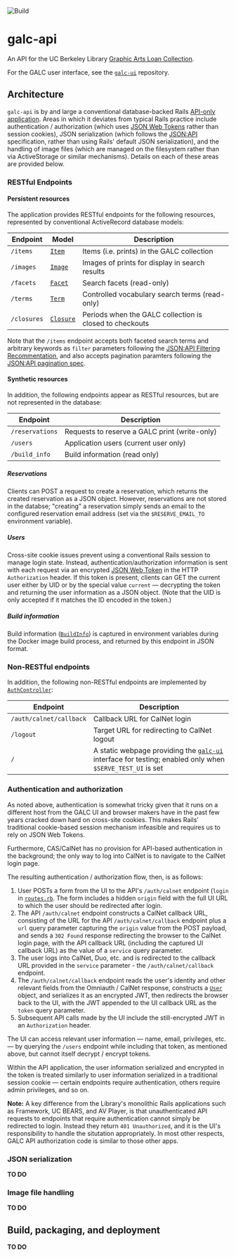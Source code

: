 ![Build](https://github.com/BerkeleyLibrary/galc-api/actions/workflows/build.yml/badge.svg)

# galc-api

An API for the UC Berkeley Library [Graphic Arts Loan
Collection](https://www.lib.berkeley.edu/visit/morrison/galc).

For the GALC user interface, see the [`galc-ui`](/BerkeleyLibrary/galc-ui)
repository.

## Architecture

`galc-api` is by and large a conventional database-backed Rails
[API-only application](https://guides.rubyonrails.org/api_app.html).
Areas in which it deviates from typical Rails practice include
authentication / authorization (which uses [JSON Web Tokens](https://jwt.io)
rather than session cookies), JSON serialization (which follows the
[JSON:API](https://jsonapi.org/) specification, rather than using Rails'
default JSON serialization), and the handling of image files (which are
managed on the filesystem rather than via ActiveStorage or similar
mechanisms). Details on each of these areas are provided below.

### RESTful Endpoints

#### Persistent resources

The application provides RESTful endpoints for the following resources,
represented by conventional ActiveRecord database models:

| Endpoint    | Model                              | Description                                             |
|-------------|------------------------------------|---------------------------------------------------------|
| `/items`    | [`Item`](app/models/Item.rb)       | Items (i.e. prints) in the GALC collection              |
| `/images`   | [`Image`](app/models/Image.rb)     | Images of prints for display in search results          |
| `/facets`   | [`Facet`](app/models/Facet.rb)     | Search facets (read-only)                               |
| `/terms`    | [`Term`](app/models/Term.rb)       | Controlled vocabulary search terms (read-only)          |
| `/closures` | [`Closure`](app/models/Closure.rb) | Periods when the GALC collection is closed to checkouts |

Note that the `/items` endpoint accepts both faceted search terms
and arbitrary keywords as `filter` parameters following the [JSON:API
Filtering Recommentation](https://jsonapi.org/recommendations/#filtering),
and also accepts pagination paramters following the [JSON:API pagination
spec](https://jsonapi.org/format/#fetching-pagination).

#### Synthetic resources

In addition, the following endpoints appear as RESTful resources, but
are not represented in the database:

| Endpoint        | Description                                   |
|-----------------|-----------------------------------------------|
| `/reservations` | Requests to reserve a GALC print (write-only) |
| `/users`        | Application users (current user only)         |
| `/build_info`   | Build information (read only)                 |

##### Reservations

Clients can POST a request to create a reservation,
which returns the created reservation as a JSON object. However,
reservations are not stored in the databse; "creating" a reservation
simply sends an email to the configured reservation email address
(set via the `$RESERVE_EMAIL_TO` environment variable).

##### Users

Cross-site cookie issues prevent using a conventional Rails
session to manage login state. Instead, authentication/authorization
information is sent with each request via an encrypted
[JSON Web Token](https://jwt.io) in the HTTP `Authorization` header.
If this token is present, clients can GET the current user either by
UID or by the special value `current` — decrypting the token and
returning the user information as a JSON object. (Note that the UID
is only accepted if it matches the ID encoded in the token.)

##### Build information

Build information ([`BuildInfo`](app/lib/build_info.rb)) is captured in
environment variables during the Docker image build process, and returned
by this endpoint in JSON format.

### Non-RESTful endpoints

In addition, the following non-RESTful endpoints are implemented by
[`AuthController`](app/controllers/auth_controller.rb):

| Endpoint                | Description                                                                                                                           |
|-------------------------|---------------------------------------------------------------------------------------------------------------------------------------| 
| `/auth/calnet/callback` | Callback URL for CalNet login                                                                                                         |                                                             | 
| `/logout`               | Target URL for redirecting to CalNet logout                                                                                           |
| `/`                     | A static webpage providing the [`galc-ui`](/BerkeleyLibrary/galc-ui) interface for testing; enabled only when `$SERVE_TEST_UI` is set |

### Authentication and authorization

As noted above, authentication is somewhat tricky given that it runs
on a different host from the GALC UI and browser makers have in the
past few years cracked down hard on cross-site cookies. This makes
Rails' traditional cookie-based session mechanism infeasible and
requires us to rely on JSON Web Tokens.

Furthermore, CAS/CalNet has no provision for API-based authentication
in the background; the only way to log into CalNet is to navigate to
the CalNet login page.

The resulting authentication / authorization flow, then, is as follows:

1. User POSTs a form from the UI to the API's `/auth/calnet` endpoint
   (`login` in [`routes.rb`](config/routes.rb). The form includes a hidden
   `origin` field with the full UI URL to which the user should be
   redirected after login.
2. The API `/auth/calnet` endpoint constructs a CalNet callback URL, consisting
   of the URL for the API `/auth/calnet/callback` endpoint plus a `url` query
   parameter capturing the `origin` value from the POST payload, and sends
   a `302 Found` response redirecting the browser to the CalNet login page,
   with the API callback URL (including the captured UI callback URL) as
   the value of a `service` query parameter.
3. The user logs into CalNet, Duo, etc. and is redirected to the callback URL
   provided in the `service` parameter - the `/auth/calnet/callback` endpoint.
4. The `/auth/calnet/callback` endpoint reads the user's identity and other
   relevant fields from the Omniauth / CalNet response, constructs a
   [`User`](app/models/user.rb) object, and serializes it as an encrypted JWT,
   then redirects the browser back to the UI, with the JWT appended to the
   UI callback URL as the `token` query parameter.
5. Subsequent API calls made by the UI include the still-encrypted JWT in an
   `Authorization` header.

The UI can access relevant user information — name, email, privileges, etc. — 
by querying the `/users` endpoint while including that token, as mentioned above, 
but cannot itself decrypt / encrypt tokens.

Within the API application, the user information serialized and encrypted
in the token is treated similarly to user information serialized in a
traditional session cookie — certain endpoints require authentication,
others require admin privileges, and so on.

**Note:** A key difference from the Library's monolithic Rails applications 
such as Framework, UC BEARS, and AV Player, is that unauthenticated API requests
to endpoints that require authentication cannot simply be redirected to login.
Instead they return `401 Unauthorized`, and it is the UI's responsibility to
handle the situtation appropriately. In most other respects, GALC API 
authorization code is similar to those other apps.

### JSON serialization

**TO DO**

### Image file handling

**TO DO**

## Build, packaging, and deployment

**TO DO**

